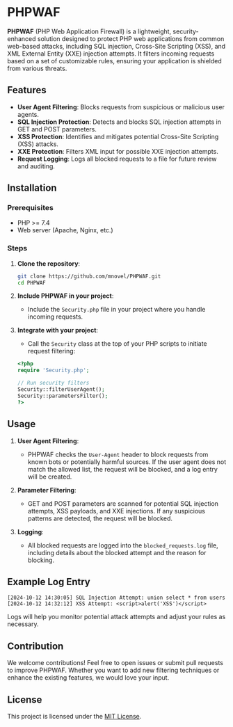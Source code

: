 # PHPWAF

**PHPWAF** (PHP Web Application Firewall) is a lightweight, security-enhanced solution designed to protect PHP web applications from common web-based attacks, including SQL injection, Cross-Site Scripting (XSS), and XML External Entity (XXE) injection attempts. It filters incoming requests based on a set of customizable rules, ensuring your application is shielded from various threats.

## Features

- **User Agent Filtering**: Blocks requests from suspicious or malicious user agents.
- **SQL Injection Protection**: Detects and blocks SQL injection attempts in GET and POST parameters.
- **XSS Protection**: Identifies and mitigates potential Cross-Site Scripting (XSS) attacks.
- **XXE Protection**: Filters XML input for possible XXE injection attempts.
- **Request Logging**: Logs all blocked requests to a file for future review and auditing.

## Installation

### Prerequisites

- PHP >= 7.4
- Web server (Apache, Nginx, etc.)

### Steps

1. **Clone the repository**:

   ```bash
   git clone https://github.com/mnovel/PHPWAF.git
   cd PHPWAF
   ```

2. **Include PHPWAF in your project**:
   - Include the `Security.php` file in your project where you handle incoming requests.

3. **Integrate with your project**:
   - Call the `Security` class at the top of your PHP scripts to initiate request filtering:
   
   ```php
   <?php
   require 'Security.php';

   // Run security filters
   Security::filterUserAgent();
   Security::parametersFilter();
   ?>
   ```

## Usage

1. **User Agent Filtering**:
   - PHPWAF checks the `User-Agent` header to block requests from known bots or potentially harmful sources. If the user agent does not match the allowed list, the request will be blocked, and a log entry will be created.

2. **Parameter Filtering**:
   - GET and POST parameters are scanned for potential SQL injection attempts, XSS payloads, and XXE injections. If any suspicious patterns are detected, the request will be blocked.

3. **Logging**:
   - All blocked requests are logged into the `blocked_requests.log` file, including details about the blocked attempt and the reason for blocking.

## Example Log Entry

```plaintext
[2024-10-12 14:30:05] SQL Injection Attempt: union select * from users
[2024-10-12 14:32:12] XSS Attempt: <script>alert('XSS')</script>
```

Logs will help you monitor potential attack attempts and adjust your rules as necessary.

## Contribution

We welcome contributions! Feel free to open issues or submit pull requests to improve PHPWAF. Whether you want to add new filtering techniques or enhance the existing features, we would love your input.

## License

This project is licensed under the [MIT License](LICENSE).
